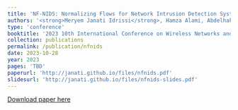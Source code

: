 ```yaml
---
title: 'NF-NIDS: Normalizing Flows for Network Intrusion Detection Systems'
authors: '<strong>Meryem Janati Idrissi</strong>, Hamza Alami, Abdelhak Bouayad and Ismail Berrada'
type: 'conference'
booktitle: '2023 10th International Conference on Wireless Networks and Mobile Communications (WINCOM)'
collection: publications
permalink: /publication/nfnids
date: 2023-10-28
year: 2023
pages: 'TBD'
paperurl: 'http://janati.github.io/files/nfnids.pdf'
slidesurl: 'http://janati.github.io/files/nfnids-slides.pdf'
---
```


[Download paper here](http://janati.github.io/files/nfnids.pdf)